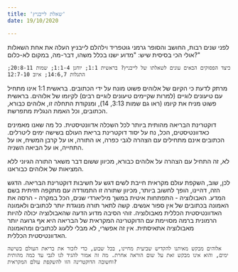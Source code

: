 ```yaml
---
title: 'שאלת לייבניץ'
date: 19/10/2020

---
```


לפני שנים רבות, החושב והסופר גרמני גוטפריד וילהלם לייבניץ העלה את אחת השאלות אולי הכי בסיסית שיש: "מדוע ישנו בכלל משהו, דבר-מה, במקום לא-כלום?"

`כיצד הפסוקים הבאים עונים לשאלתו של לייבניץ? בראשית 1:1; יוחנן 1:1-4; שמות 20:8-11; התגלות 14:6,7; איוב 12:7-10`

מרתק לדעת כי הקיום של אלוהים פשוט מונח על ידי הכתובים. בראשית 1:1 אינו מתחיל עם טיעונים לוגיים (למרות שקיימים טיעונים לוגיים רבים) לקיומו של אלוהים. בראשית פשוט מניח את קיומו (ראו גם שמות 3:13, 14), ומנקודת התחלה זו, אלוהים כבורא, הכתובים, וכל האמת הנגלית מתפרשת.

דוקטרינת הבריאה מהותית ביותר לכל השכלה אדוונטיסטית. כל מה שאנו מאמינים כאדוונטיסטים, הכל, נח על יסוד דוקטרינת בריאת העולם בשישה ימים ליטרלים. הכתובים אינם מתחילים עם הצהרה לגבי כפרה, או התורה, או על קרבן המשיח, או על התחייה, או על הביאה השניה.

לא, זה התחיל עם הצהרה על אלוהים כבורא, מכיוון ששום דבר משאר התורה הגיוני ללא המציאות של אלוהים כבוראנו.

לכן, שוב, השקפת עולם מקראית חייבת לשים דגש על חשיבות דוקטרינת הבריאה. הדגש הזה, דהיינו, הופך לחשוב ביותר, מכיוון שתורה זו התמודדה עם מתקפה חזיתית בשם המדע. האבולוציה - התפתחות איטית במשך מיליארדי שנים, הכל במקרה - הרסה את האמונה בכתובים של אין ספור אנשים.  קשה לתאר תורה מנוגדת יותר לכתובים ולאמונה האדוונטיסטית הכללית מאבולוציה. זוהי הסיבה מדוע הדעה שהאבולוציה יכולה להיות הרמונית ברמה מסויימת עם הדוקטרינה המקראית של הבריאה היא אף גרועה יותר מאבולוציה אתאיסתית. אין זה אפשרי, לא מבלי ללעוג לכתובים ומהאמונה האדוונטיסטית הכללית.

`אלוהים מבקש מאיתנו להקדיש שביעית מחיינו, בכל שבוע, כדי לזכור את בריאת העולם בשישה ימים, והוא אינו מבקש זאת על שום הוראה אחרת. מה זה אמור להגיד לנו לגבי עד כמה מהותית וחשובה הדוקטרינה הזו להשקפת עולם המקראית?`